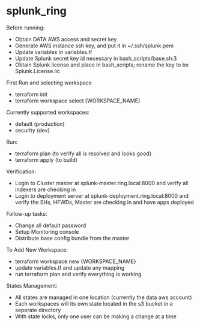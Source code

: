 # splunk_ring
Before running:
- Obtain DATA AWS access and secret key
- Generate AWS instance ssh key, and put it in ~/.ssh/splunk.pem
- Update variables in variables.tf
- Update Splunk secret key id necessary in bash_scripts/base.sh:3
- Obtain Splunk license and place in bash_scripts; rename the key to be Splunk.License.lic

First Run and selecting workspace
- terraform init 
- terraform workspace select [WORKSPACE_NAME]

Currently supported workspaces:
- default (production)
- security (dev)

Run:
- terraform plan (to verify all is resolved and looks good)
- terraform apply (to build)

Verification:
- Login to Cluster master at splunk-master.ring.local:8000 and verify all indexers are checking in
- Login to deployment server at splunk-deployment.ring.local:8000 and verify the SHs, HFWDs, Master are checking in and have apps deployed

Follow-up tasks:
- Change all default password
- Setup Monitoring console
- Distribute base config bundle from the master

To Add New Workspace:
 - terraform workspace new {WORKSPACE_NAME}
 - update variables.tf and update any mapping 
 - run terraform plan and verify everything is working

 States Management:
 - All states are managed in one location (currently the data aws account)
 - Each workspaces will its own state located in the s3 bucket in a seperate directory
 - With state locks, only one user can be making a change at a time
